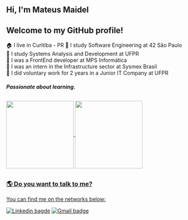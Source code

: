 ## Hi, I'm Mateus Maidel
## Welcome to my GitHub profile!

:house: I live in Curitiba - PR 
:school: I study Software Engineering at 42 São Paulo                                                                                              
:school: I study Systems Analysis and Development at UFPR                                                                                        
:office: I was a FrontEnd developer at MPS Informática  
:office: I was an intern in the Infrastructure sector at Sysmex Brasil                                                                                                  
:raising_hand: I did voluntary work for 2 years in a Junior IT Company at UFPR                                                                      

##### Passionate about learning.  

##

<div>   
  <a href="https://github.com/maidell">
  <img align="center" height="180em" src="https://github-readme-stats.vercel.app/api?username=maidell&show_icons=true&theme=github_dark&border_radius=10%"/>
    <img align="center" height="180em" src="https://github-readme-stats.vercel.app/api/top-langs/?username=maidell&count_private=true&layout=compact&langs_count=9&theme=github_dark&border_radius=10%&count_private=true"/>
  
</div>

##

###  :earth_americas:	Do you want to talk to me? 

You can find me on the networks below:    

[![Linkedin bagde](https://img.shields.io/badge/LinkedIn-0077B5?style=for-the-badge&logo=linkedin&logoColor=white&link=https://br.linkedin.com/in/mateus-maidel?original_referer=https%3A%2F%2Fwww.google.com%2F)](https://br.linkedin.com/in/mateus-maidel?original_referer=https%3A%2F%2Fwww.google.com%2F)
[![Gmail badge](https://img.shields.io/badge/-Mateus_Maidel-c14438?style=for-the-badge&logo=Gmail&logoColor=white&link=mailto:licenca_cuboides.0q@icloud.com)](mailto:licenca_cuboides.0q@icloud.com)

 
